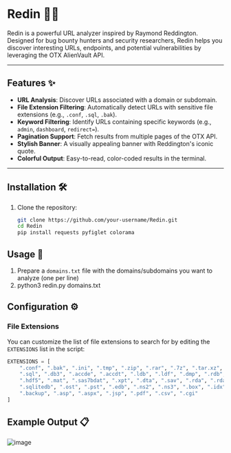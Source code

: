 # Redin 🕵️‍♂️

Redin is a powerful URL analyzer inspired by Raymond Reddington. Designed for bug bounty hunters and security researchers, Redin helps you discover interesting URLs, endpoints, and potential vulnerabilities by leveraging the OTX AlienVault API.

---

## Features ✨

- **URL Analysis**: Discover URLs associated with a domain or subdomain.
- **File Extension Filtering**: Automatically detect URLs with sensitive file extensions (e.g., `.conf`, `.sql`, `.bak`).
- **Keyword Filtering**: Identify URLs containing specific keywords (e.g., `admin`, `dashboard`, `redirect=`).
- **Pagination Support**: Fetch results from multiple pages of the OTX API.
- **Stylish Banner**: A visually appealing banner with Reddington's iconic quote.
- **Colorful Output**: Easy-to-read, color-coded results in the terminal.

---

## Installation 🛠️

1. Clone the repository:
   ```bash
   git clone https://github.com/your-username/Redin.git
   cd Redin
   pip install requests pyfiglet colorama

## Usage 🚀

1. Prepare a `domains.txt` file with the domains/subdomains you want to analyze (one per line)
2. python3 redin.py domains.txt

## Configuration ⚙️

### File Extensions
You can customize the list of file extensions to search for by editing the `EXTENSIONS` list in the script:
```python
EXTENSIONS = [
    ".conf", ".bak", ".ini", ".tmp", ".zip", ".rar", ".7z", ".tar.xz", ".tar.bz2", ".tar.lz", ".zst", ".gzip",
    ".sql", ".db3", ".accde", ".accdt", ".ldb", ".ldf", ".dmp", ".rdb", ".json", ".pkl", ".feather", ".parquet",
    ".hdf5", ".mat", ".sas7bdat", ".xpt", ".dta", ".sav", ".rda", ".rdata", ".sqlite3", ".db-wal", ".db-shm",
    ".sqlitedb", ".ost", ".pst", ".edb", ".ns2", ".ns3", ".box", ".idx", ".eml", ".mbox", ".mail", ".msg", ".ics", ".vcf",
    ".backup", ".asp", ".aspx", ".jsp", ".pdf", ".csv", ".cgi"
]
```

## Example Output 📋
![image](https://github.com/user-attachments/assets/668700fd-a116-44dc-a253-81bb7e2e6574)

